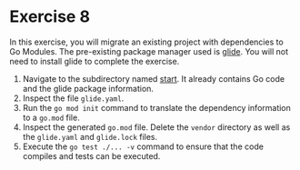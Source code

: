 # Exercise 8

In this exercise, you will migrate an existing project with dependencies to Go Modules. The pre-existing package manager used is [glide](https://github.com/Masterminds/glide). You will not need to install glide to complete the exercise.

1. Navigate to the subdirectory named [start](./start). It already contains Go code and the glide package information.
2. Inspect the file `glide.yaml`.
3. Run the `go mod init` command to translate the dependency information to a `go.mod` file.
4. Inspect the generated `go.mod` file. Delete the `vendor` directory as well as the `glide.yaml` and `glide.lock` files.
5. Execute the `go test ./... -v` command to ensure that the code compiles and tests can be executed.